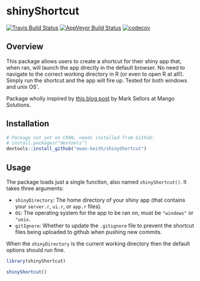
<!-- README.md is generated from README.Rmd. Please edit that file -->
shinyShortcut
=============

[![Travis Build Status](https://travis-ci.org/Ewan-Keith/shinyShortcut.svg?branch=master)](https://travis-ci.org/Ewan-Keith/shinyShortcut) [![AppVeyor Build Status](https://ci.appveyor.com/api/projects/status/github/Ewan-Keith/shinyShortcut?branch=master&svg=true)](https://ci.appveyor.com/project/Ewan-Keith/shinyShortcut) [![codecov](https://codecov.io/gh/Ewan-Keith/shinyShortcut/branch/master/graph/badge.svg)](https://codecov.io/gh/Ewan-Keith/shinyShortcut)

Overview
--------

This package allows users to create a shortcut for their shiny app that, when ran, will launch the app directly in the default browser. No need to navigate to the correct working directory in R (or even to open R at all!). Simply run the shortcut and the app will fire up. Tested for both windows and unix OS'.

Package wholly inspired by [this blog post](http://www.mango-solutions.com/wp/2017/03/shiny-based-tablet-or-desktop-app/) by Mark Sellors at Mango Solutions.

Installation
------------

``` r
# Package not yet on CRAN, needs installed from Github:
# install.packages("devtools")
devtools::install_github("ewan-keith/shinyShortcut")
```

Usage
-----

The package loads just a single function, also named `shinyShortcut()`. It takes three arguments:

-   `shinyDirectory`: The home directory of your shiny app (that contains your `server.r`, `ui.r`, or `app.r` files).
-   `OS`: The operating system for the app to be ran on, must be `"windows"` or `"unix`.
-   `gitIgnore`: Whether to update the `.gitignore` file to prevent the shortcut files being uploaded to github when pushing new commits.

When the `shinyDirectory` is the current working directory then the default options should run fine.

``` r
library(shinyShortcut)

shinyShortcut()
```
